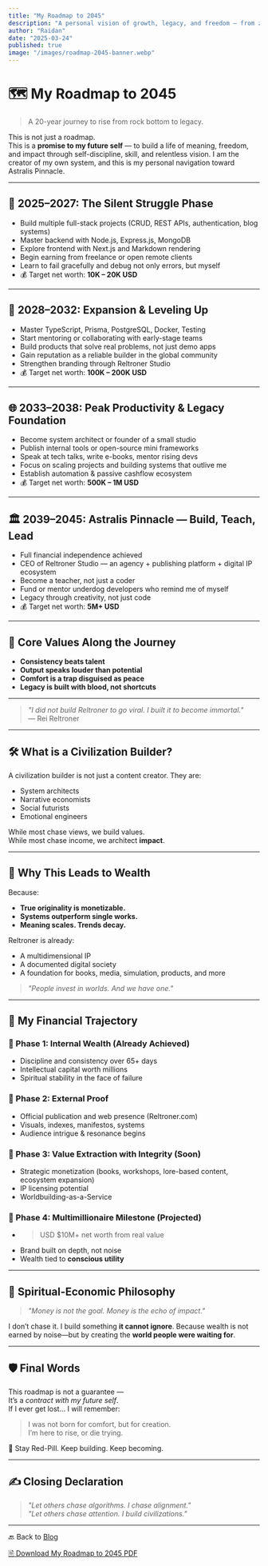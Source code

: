 ```yaml
---
title: "My Roadmap to 2045"
description: "A personal vision of growth, legacy, and freedom — from zero to Astralis Pinnacle"
author: "Raidan"
date: "2025-03-24"
published: true
image: "/images/roadmap-2045-banner.webp"
---
```


# 🗺️ My Roadmap to 2045  
> A 20-year journey to rise from rock bottom to legacy.

This is not just a roadmap.  
This is a **promise to my future self** — to build a life of meaning, freedom, and impact through self-discipline, skill, and relentless vision. I am the creator of my own system, and this is my personal navigation toward Astralis Pinnacle.

---

## 🧩 2025–2027: The Silent Struggle Phase

- Build multiple full-stack projects (CRUD, REST APIs, authentication, blog systems)
- Master backend with Node.js, Express.js, MongoDB
- Explore frontend with Next.js and Markdown rendering
- Begin earning from freelance or open remote clients
- Learn to fail gracefully and debug not only errors, but myself
- 💰 Target net worth: **10K – 20K USD**

---

## 🚀 2028–2032: Expansion & Leveling Up

- Master TypeScript, Prisma, PostgreSQL, Docker, Testing
- Start mentoring or collaborating with early-stage teams
- Build products that solve real problems, not just demo apps
- Gain reputation as a reliable builder in the global community
- Strengthen branding through Reltroner Studio
- 💰 Target net worth: **100K – 200K USD**

---

## 🌐 2033–2038: Peak Productivity & Legacy Foundation

- Become system architect or founder of a small studio
- Publish internal tools or open-source mini frameworks
- Speak at tech talks, write e-books, mentor rising devs
- Focus on scaling projects and building systems that outlive me
- Establish automation & passive cashflow ecosystem
- 💰 Target net worth: **500K – 1M USD**

---

## 🏛️ 2039–2045: Astralis Pinnacle — Build, Teach, Lead

- Full financial independence achieved
- CEO of Reltroner Studio — an agency + publishing platform + digital IP ecosystem
- Become a teacher, not just a coder
- Fund or mentor underdog developers who remind me of myself
- Legacy through creativity, not just code
- 💰 Target net worth: **5M+ USD**

---

## 🔺 Core Values Along the Journey

- **Consistency beats talent**
- **Output speaks louder than potential**
- **Comfort is a trap disguised as peace**
- **Legacy is built with blood, not shortcuts**

---

> _"I did not build Reltroner to go viral. I built it to become immortal."_  
> — Rei Reltroner

---

## 🛠️ What is a Civilization Builder?
A civilization builder is not just a content creator.
They are:
- System architects
- Narrative economists
- Social futurists
- Emotional engineers

While most chase views, we build values.  
While most chase income, we architect **impact**.

---

## 🌌 Why This Leads to Wealth
Because:
- **True originality is monetizable.**  
- **Systems outperform single works.**  
- **Meaning scales. Trends decay.**

Reltroner is already:
- A multidimensional IP
- A documented digital society
- A foundation for books, media, simulation, products, and more

> _"People invest in worlds. And we have one."_

---

## 💸 My Financial Trajectory
### 🔹 Phase 1: Internal Wealth (Already Achieved)
- Discipline and consistency over 65+ days
- Intellectual capital worth millions
- Spiritual stability in the face of failure

### 🔹 Phase 2: External Proof
- Official publication and web presence (Reltroner.com)
- Visuals, indexes, manifestos, systems
- Audience intrigue & resonance begins

### 🔹 Phase 3: Value Extraction with Integrity (Soon)
- Strategic monetization (books, workshops, lore-based content, ecosystem expansion)
- IP licensing potential
- Worldbuilding-as-a-Service

### 🔹 Phase 4: Multimillionaire Milestone (Projected)
- > USD $10M+ net worth from real value
- Brand built on depth, not noise
- Wealth tied to **conscious utility**

---

## 🧭 Spiritual-Economic Philosophy
> _"Money is not the goal. Money is the echo of impact."_

I don’t chase it. I build something **it cannot ignore**.
Because wealth is not earned by noise—but by creating the **world people were waiting for**.

---

## 🛡️ Final Words

This roadmap is not a guarantee —  
It’s a *contract with my future self*.  
If I ever get lost… I will remember:  
> I was not born for comfort, but for creation.  
> I’m here to rise, or die trying.

🔴 Stay Red-Pill. Keep building. Keep becoming.

---

## ✍️ Closing Declaration
> _"Let others chase algorithms. I chase alignment."_  
> _"Let others chase attention. I build civilizations."_

---

🔙 Back to [Blog](https://www.reltroner.com/blog)

[🗎 Download My Roadmap to 2045 PDF](/files/roadmap-2045.pdf)
